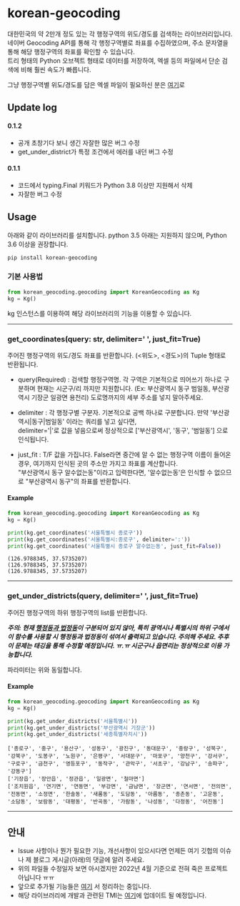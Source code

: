 # korean-geocoding

 대한민국의 약 2만개 정도 있는 각 행정구역의 위도/경도를 검색하는 라이브러리입니다.  
네이버 Geocoding API를 통해 각 행정구역별로 좌표를 수집하였으며, 주소 문자열을 통해 해당 행정구역의 좌표를 확인할 수 있습니다.  
트리 형태의 Python 오브젝트 형태로 데이터를 저장하여, 엑셀 등의 파일에서 단순 검색에 비해 훨씬 속도가 빠릅니다.  

그냥 행정구역별 위도/경도를 담은 엑셀 파일이 필요하신 분은 [여기](https://skyseven73.tistory.com/23)로

## Update log

#### 0.1.2

- 공개 초창기다 보니 생긴 자잘한 많은 버그 수정
- get_under_district가 특정 조건에서 에러를 내던 버그 수정


#### 0.1.1

- 코드에서 typing.Final 키워드가 Python 3.8 이상만 지원해서 삭제
- 자잘한 버그 수정 


## Usage

아래와 같이 라이브러리를 설치합니다. python 3.5 아래는 지원하지 않으며, Python 3.6 이상을 권장합니다.  

`pip install korean-geocoding`


### 기본 사용법

```python
from korean_geocoding.geocoding import KoreanGeocoding as Kg
kg = Kg()
```

kg 인스턴스를 이용하여 해당 라이브러리의 기능을 이용할 수 있습니다.

------------------------------------------------

### get_coordinates(query: str, delimiter=' ', just_fit=True)

주어진 행정구역의 위도/경도 좌표를 반환합니다. (<위도>, <경도>)의 Tuple 형태로 반환됩니다.

- query(Required) : 검색할 행정구역명. 각 구역은 기본적으로 띄어쓰기 하나로 구분하며 현재는 시군구/리 까지만 지원합니다. (Ex: 부산광역시 동구 범일동, 부산광역시 기장군 일광면 용천리)
도로명까지의 세부 주소를 넣지 말아주세요.

- delimiter : 각 행정구별 구분자. 기본적으로 공백 하나로 구분합니다. 만약 '부산광역시|동구|범일동' 이라는 쿼리를 넣고 싶다면,  
delimiter='|'로 값을 넣음으로써 정상적으로 ['부산광역시', '동구', '범일동'] 으로 인식됩니다.

- just_fit : T/F 값을 가집니다. False라면 중간에 알 수 없는 행정구역 이름이 들어온 경우, 여기까지 인식된 곳의 주소만 가지고 좌표를 계산합니다.  
"부산광역시 동구 알수없는동"이라고 입력한다면, '알수없는동'은 인식할 수 없으므로 "부산광역시 동구"의 좌표를 반환합니다.

#### Example
```python
from korean_geocoding.geocoding import KoreanGeocoding as Kg
kg = Kg()

print(kg.get_coordinates('서울특별시 종로구'))
print(kg.get_coordinates('서울특별시:종로구', delimiter=':'))
print(kg.get_coordinates('서울특별시 종로구 알수없는동', just_fit=False))

```

```
(126.9788345, 37.5735207)
(126.9788345, 37.5735207)
(126.9788345, 37.5735207)
```

-----------------------------------------

### get_under_districts(query, delimiter=' ', just_fit=True)

주어진 행정구역의 하위 행정구역의 list를 반환합니다.  


__***주의: 현재 [행정동과 법정동](https://www.yna.co.kr/view/AKR20180521134900061)이 구분되어 있지 않아, 특히 광역시나 특별시의 하위 구에서 이 함수를 사용할 시 행정동과 법정동이 섞여서 출력되고 있습니다. 주의해 주세요. 추후 이 문제는 태깅을 통해 수정할 예정입니다. ㅠ.ㅠ 시군구나 읍면리는 정상적으로 이용 가능합니다.***__

파라미터는 위와 동일합니다.

#### Example
```python
from korean_geocoding.geocoding import KoreanGeocoding as Kg
kg = Kg()

print(kg.get_under_districts('서울특별시'))
print(kg.get_under_districts('부산광역시 기장군'))
print(kg.get_under_districts('세종특별자치시'))

```

```
['종로구', '중구', '용산구', '성동구', '광진구', '동대문구', '중랑구', '성북구', '강북구', '도봉구', '노원구', '은평구', '서대문구', '마포구', '양천구', '강서구', '구로구', '금천구', '영등포구', '동작구', '관악구', '서초구', '강남구', '송파구', '강동구']
['기장읍', '장안읍', '정관읍', '일광면', '철마면']
['조치원읍', '연기면', '연동면', '부강면', '금남면', '장군면', '연서면', '전의면', '전동면', '소정면', '한솔동', '새롬동', '도담동', '아름동', '종촌동', '고운동', '소담동', '보람동', '대평동', '반곡동', '가람동', '나성동', '다정동', '어진동']
```

---------------

## 안내

- Issue 사항이나 뭔가 필요한 기능, 개선사항이 있으시다면 언제든 여기 깃헙의 이슈나 제 블로그 게시글(아래)의 댓글에 알려 주세요.
- 위의 파일들 수정일자 보면 아시겠지만 2022년 4월 기준으로 전혀 죽은 프로젝트 아닙니다 ㅠㅠ
- 앞으로 추가될 기능들은 [여기](https://github.com/RE-A/korean-geocoding/issues/5) 서 정리하는 중입니다.
- 해당 라이브러리에 개발과 관련된 TMI는 [여기](https://skyseven73.tistory.com/24)에 업데이트 될 예정입니다.
